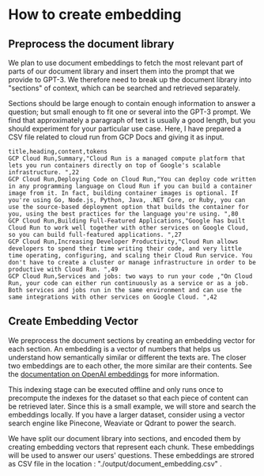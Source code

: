 # How to create embedding

## Preprocess the document library


We plan to use document embeddings to fetch the most relevant part of parts of our document library and insert them into the prompt that we provide to GPT-3. We therefore need to break up the document library into "sections" of context, which can be searched and retrieved separately.

Sections should be large enough to contain enough information to answer a question; but small enough to fit one or several into the GPT-3 prompt. We find that approximately a paragraph of text is usually a good length, but you should experiment for your particular use case. Here, I have prepared a CSV file related to cloud run from GCP Docs and giving it as input. 

```Text
title,heading,content,tokens
GCP Cloud Run,Summary,"Cloud Run is a managed compute platform that lets you run containers directly on top of Google's scalable infrastructure. ",22
GCP Cloud Run,Deploying Code on Cloud Run,"You can deploy code written in any programming language on Cloud Run if you can build a container image from it. In fact, building container images is optional. If you're using Go, Node.js, Python, Java, .NET Core, or Ruby, you can use the source-based deployment option that builds the container for you, using the best practices for the language you're using. ",80
GCP Cloud Run,Building Full-Featured Applications,"Google has built Cloud Run to work well together with other services on Google Cloud, so you can build full-featured applications. ",27
GCP Cloud Run,Increasing Developer Productivity,"Cloud Run allows developers to spend their time writing their code, and very little time operating, configuring, and scaling their Cloud Run service. You don't have to create a cluster or manage infrastructure in order to be productive with Cloud Run. ",49
GCP Cloud Run,Services and jobs: two ways to run your code ,"On Cloud Run, your code can either run continuously as a service or as a job. Both services and jobs run in the same environment and can use the same integrations with other services on Google Cloud. ",42
```

## Create Embedding Vector

We preprocess the document sections by creating an embedding vector for each section. An embedding is a vector of numbers that helps us understand how semantically similar or different the texts are. The closer two embeddings are to each other, the more similar are their contents. See the [documentation on OpenAI embeddings](https://platform.openai.com/docs/guides/embeddings) for more information.

This indexing stage can be executed offline and only runs once to precompute the indexes for the dataset so that each piece of content can be retrieved later. Since this is a small example, we will store and search the embeddings locally. If you have a larger dataset, consider using a vector search engine like Pinecone, Weaviate or Qdrant to power the search.

We have split our document library into sections, and encoded them by creating embedding vectors that represent each chunk. These embeddings will be used to answer our users' questions. These embeddings are strored as CSV file in the location : "./output/document_embedding.csv" .

 